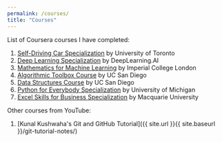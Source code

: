 ```yaml
---
permalink: /courses/
title: "Courses"
---
```


List of Coursera courses I have completed:

1. [Self-Driving Car Specialization](https://coursera.org/share/609c0d5507fe57fa663671f148ec92a9) by University of Toronto
2. [Deep Learning Specialization](https://coursera.org/share/c868e8bdd693dbc70f2ce28d26c48516) by DeepLearning.AI
3. [Mathematics for Machine Learning](https://coursera.org/share/6614b5baf3e0eab86c7f264a852da529) by Imperial College London
4. [Algorithmic Toolbox Course](https://coursera.org/share/fb967b8237b1cc1a087240cb4931fa0e) by UC San Diego
5. [Data Structures Course](https://coursera.org/share/2cc3f2ce1dce6c120868324d2f4d610e) by UC San Diego
6. [Python for Everybody Specialization](https://coursera.org/share/b2979b81489289b820f2923699083bf4) by University of Michigan
7. [Excel Skills for Business Specialization](https://coursera.org/share/128042cffb361820190f7e7834c2517a) by Macquarie University

Other courses from YouTube:

1. [Kunal Kushwaha's Git and GitHub Tutorial]({{ site.url }}{{ site.baseurl }}/git-tutorial-notes/)